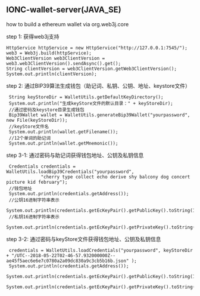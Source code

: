 ## IONC-wallet-server(JAVA_SE)

how to build a ethereum wallet via org.web3j.core 


step 1: 获得web3j支持

    HttpService httpService = new HttpService("http://127.0.0.1:7545/");
    web3 = Web3j.build(httpService);
    Web3ClientVersion web3ClientVersion = web3.web3ClientVersion().sendAsync().get();
    String clientVersion = web3ClientVersion.getWeb3ClientVersion();
    System.out.println(clientVersion);

step 2: 通过BIP39算法生成钱包（助记词、私钥、公钥、地址、keystore文件）
        
     String keyStoreDir = WalletUtils.getDefaultKeyDirectory();
     System.out.println("生成keyStore文件的默认目录：" + keyStoreDir);
     //通过密码及keystore目录生成钱包
     Bip39Wallet wallet = WalletUtils.generateBip39Wallet("yourpassword", new File(keyStoreDir));
     //keyStore文件名
     System.out.println(wallet.getFilename());
     //12个单词的助记词
     System.out.println(wallet.getMnemonic());
     
step 3-1: 通过密码与助记词获得钱包地址、公钥及私钥信息  
 
     Credentials credentials = WalletUtils.loadBip39Credentials("yourpassword",
                 "cherry type collect echo derive shy balcony dog concert picture kid february");
     //钱包地址
     System.out.println(credentials.getAddress());
     //公钥16进制字符串表示
     System.out.println(credentials.getEcKeyPair().getPublicKey().toString(16));
     //私钥16进制字符串表示
     System.out.println(credentials.getEcKeyPair().getPrivateKey().toString(16));

 step 3-2: 通过密码与keyStore文件获得钱包地址、公钥及私钥信息  

     credentials = WalletUtils.loadCredentials("yourpassword", keyStoreDir + "/UTC--2018-05-22T02-46-57.932000000Z--ae45f5aec6e6e7c0780a2a09dc830a9c3cb5b16b.json" );
     System.out.println(credentials.getAddress());
     System.out.println(credentials.getEcKeyPair().getPublicKey().toString(16));
     System.out.println(credentials.getEcKeyPair().getPrivateKey().toString(16));
